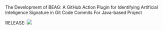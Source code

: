 The Development of BEAG: A GitHub Action Plugin for Identifying Artificial Inteligence Signature in Git Code Commits For Java-based Project

RELEASE: 
[![](https://jitpack.io/v/vincentparra/beag-plugin.svg)](https://jitpack.io/#vincentparra/beag-plugin)
